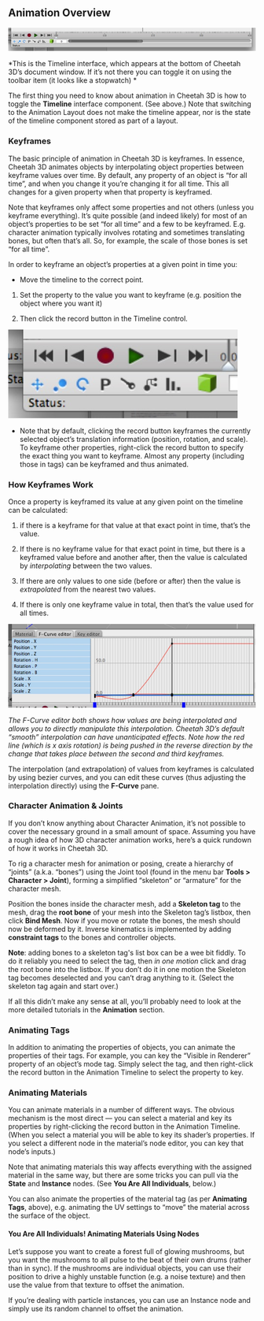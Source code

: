 ## Animation Overview

![](pastedGraphic-88.jpg)

*This is the Timeline interface, which appears at the bottom of Cheetah 3D’s document window. If it’s not there you can toggle it on using the toolbar item (it looks like a stopwatch) *

The first thing you need to know about animation in Cheetah 3D is how to toggle the **Timeline** interface component. (See above.) Note that switching to the Animation Layout does not make the timeline appear, nor is the state of the timeline component stored as part of a layout.

### Keyframes

The basic principle of animation in Cheetah 3D is keyframes. In essence, Cheetah 3D animates objects by interpolating object properties between keyframe values over time. By default, any property of an object is “for all time”, and when you change it you’re changing it for all time. This all changes for a given property when that property is keyframed.

Note that keyframes only affect some properties and not others (unless you keyframe everything). It’s quite possible (and indeed likely) for most of an object’s properties to be set “for all time” and a few to be keyframed. E.g. character animation typically involves rotating and sometimes translating bones, but often that’s all. So, for example, the scale of those bones is set “for all time”.

In order to keyframe an object’s properties at a given point in time you:

- Move the timeline to the correct point.

1. Set the property to the value you want to keyframe (e.g. position the object where you want it)

2. Then click the record button in the Timeline control.

![](pastedGraphic-89.jpg)

- Note that by default, clicking the record button keyframes the currently selected object’s translation information (position, rotation, and scale). To keyframe other properties, right-click the record button to specify the exact thing you want to keyframe. Almost any property (including those in tags) can be keyframed and thus animated.

### How Keyframes Work

Once a property is keyframed its value at any given point on the timeline can be calculated:

1. if there is a keyframe for that value at that exact point in time, that’s the value.

2. If there is no keyframe value for that exact point in time, but there is a keyframed value before and another after, then the value is calculated by *interpolating* between the two values.

3. If there are only values to one side (before or after) then the value is *extrapolated* from the nearest two values.

4. If there is only one keyframe value in total, then that’s the value used for all times.

![](pastedGraphic-482.jpg)

*The F-Curve editor both shows how values are being interpolated and allows you to directly manipulate this interpolation. Cheetah 3D’s default “smooth” interpolation can have unanticipated effects. Note how the red line (which is x axis rotation) is being pushed in the reverse direction by the change that takes place between the second and third keyframes.*

The interpolation (and extrapolation) of values from keyframes is calculated by using bezier curves, and you can edit these curves (thus adjusting the interpolation directly) using the **F-Curve** pane.

### Character Animation & Joints

If you don’t know anything about Character Animation, it’s not possible to cover the necessary ground in a small amount of space. Assuming you have a rough idea of how 3D character animation works, here’s a quick rundown of how it works in Cheetah 3D.

To rig a character mesh for animation or posing, create a hierarchy of “joints” (a.k.a. “bones”) using the Joint tool (found in the menu bar **Tools \> Character \> Joint**), forming a simplified “skeleton” or “armature” for the character mesh.

Position the bones inside the character mesh, add a **Skeleton tag** to the mesh, drag the **root bone** of your mesh into the Skeleton tag’s listbox, then click **Bind Mesh**. Now if you move or rotate the bones, the mesh should now be deformed by it. Inverse kinematics is implemented by adding **constraint tags** to the bones and controller objects.

**Note**: adding bones to a skeleton tag's list box can be a wee bit fiddly. To do it reliably you need to select the tag, then *in one motion* click and drag the root bone into the listbox. If you don’t do it in one motion the Skeleton tag becomes deselected and you can’t drag anything to it. (Select the skeleton tag again and start over.)

If all this didn’t make any sense at all, you’ll probably need to look at the more detailed tutorials in the **Animation** section.

### Animating Tags

In addition to animating the properties of objects, you can animate the properties of their tags. For example, you can key the “Visible in Renderer” property of an object’s mode tag. Simply select the tag, and then right-click the record button in the Animation Timeline to select the property to key.

### Animating Materials

You can animate materials in a number of different ways. The obvious mechanism is the most direct — you can select a material and key its properties by right-clicking the record button in the Animation Timeline. (When you select a material you will be able to key its shader’s properties. If you select a different node in the material’s node editor, you can key that node’s inputs.)

Note that animating materials this way affects everything with the assigned material in the same way, but there are some tricks you can pull via the **State** and **Instance** nodes. (See **You Are All Individuals**, below.)

You can also animate the properties of the material tag (as per **Animating Tags**, above), e.g. animating the UV settings to “move” the material across the surface of the object.

#### You Are All Individuals! Animating Materials Using Nodes

Let’s suppose you want to create a forest full of glowing mushrooms, but you want the mushrooms to all pulse to the beat of their own drums (rather than in sync). If the mushrooms are individual objects, you can use their position to drive a highly unstable function (e.g. a noise texture) and then use the value from that texture to offset the animation.

If you’re dealing with particle instances, you can use an Instance node and simply use its random channel to offset the animation.

